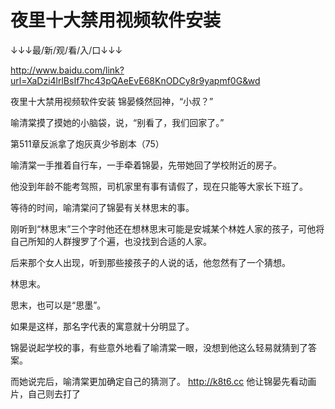 # 夜里十大禁用视频软件安装

↓↓↓最/新/观/看/入/口↓↓↓

http://www.baidu.com/link?url=XaDzi4lrlBsIf7hc43pQAeEvE68KnODCy8r9yapmf0G&wd

夜里十大禁用视频软件安装
锦晏倏然回神，“小叔？”

喻清棠摸了摸她的小脑袋，说，“别看了，我们回家了。”

第511章反派拿了炮灰真少爷剧本（75）

喻清棠一手推着自行车，一手牵着锦晏，先带她回了学校附近的房子。

他没到年龄不能考驾照，司机家里有事有请假了，现在只能等大家长下班了。

等待的时间，喻清棠问了锦晏有关林思末的事。

刚听到“林思末”三个字时他还在想林思末可能是安城某个林姓人家的孩子，可他将自己所知的人群搜罗了个遍，也没找到合适的人家。

后来那个女人出现，听到那些接孩子的人说的话，他忽然有了一个猜想。

林思末。

思末，也可以是“思墨”。

如果是这样，那名字代表的寓意就十分明显了。

锦晏说起学校的事，有些意外地看了喻清棠一眼，没想到他这么轻易就猜到了答案。

而她说完后，喻清棠更加确定自己的猜测了。
http://k8t6.cc
他让锦晏先看动画片，自己则去打了
